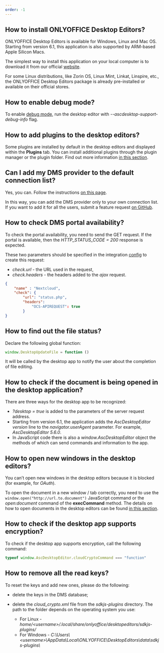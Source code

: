 ```yaml
---
order: -1
---
```



## How to install ONLYOFFICE Desktop Editors?

  ONLYOFFICE Desktop Editors is available for Windows, Linux and Mac OS. Starting from version 6.1, this application is also supported by ARM-based Apple Silicon Macs.

  The simplest way to install this application on your local computer is to download it from our official [website](https://www.onlyoffice.com/download-desktop.aspx).

  For some Linux distributions, like Zorin OS, Linux Mint, Linkat, Linspire, etc., the ONLYOFFICE Desktop Editors package is already pre-installed or available on their official stores.

## How to enable debug mode?

  To enable [debug mode](../../Usage%20API/Debugging/Running%20in%20debug%20mode%20on%20Windows/index.md), run the desktop editor with *--ascdesktop-support-debug-info* flag.

## How to add plugins to the desktop editors?

  Some plugins are installed by default in the desktop editors and displayed within the **Plugins** tab. You can install additional plugins through the plugin manager or the plugin folder. Find out more information [in this section](../../Usage%20API/Adding%20plugins/index.md).

## Can I add my DMS provider to the default connection list?

  Yes, you can. Follow the instructions [on this page](../../Usage%20API/Adding%20a%20DMS%20provider/index.md).

  In this way, you can add the DMS provider only to your own connection list. If you want to add it for all the users, submit a feature request [on GitHub](https://github.com/ONLYOFFICE/DesktopEditors/issues).

## How to check DMS portal availability?

  To check the portal availability, you need to send the GET request. If the portal is available, then the *HTTP\_STATUS\_CODE = 200* response is expected.

  These two parameters should be specified in the integration [config](../../Usage%20API/Adding%20a%20DMS%20provider/index.md) to create this request:

  * *check.url* - the URL used in the request,
  * *check.headers* - the headers added to the *ajax* request.

  ``` json
  {
      "name" : "Nextcloud",
      "check": {
          "url": "status.php",
          "headers": 
              "OCS-APIREQUEST": true
          }
  }
  ```

## How to find out the file status?

  Declare the following global function:

  ``` javascript
  window.DesktopUpdateFile = function ()
  ```

  It will be called by the desktop app to notify the user about the completion of file editing.

## How to check if the document is being opened in the desktop application?

  There are three ways for the desktop app to be recognized:

  * *?desktop = true* is added to the parameters of the server request address.
  * Starting from version 6.1, the application adds the *AscDesktopEditor $version$* line to the *navigator.userAgent* parameter. For example, *AscDesktopEditor 5.6.0*.
  * In JavaScript code there is also a *window\.AscDesktopEditor* object the methods of which can send commands and information to the app.

## How to open new windows in the desktop editors?

  You can’t open new windows in the desktop editors because it is blocked (for example, for *OAuth*).

  To open the document in a new window / tab correctly, you need to use the `window.open("http://url.to.document")` JavaScript command or the *open:document* command of the **execCommand** method. The details on how to open documents in the desktop editors can be found [in this section](../../Usage%20API/Adding%20a%20DMS%20provider/Opening%20documents/index.md).

## How to check if the desktop app supports encryption?

  To check if the desktop app supports encryption, call the following command:

  ``` javascript
  typeof window.AscDesktopEditor.cloudCryptoCommand === "function"
  ```

## How to remove all the read keys?

  To reset the keys and add new ones, please do the following:

  * delete the keys in the DMS database;

  * delete the *cloud\_crypto.xml* file from the *sdkjs-plugins* directory. The path to the folder depends on the operating system you use:

    * For Linux - *home/\<username>/.local/share/onlyoffice/desktopeditors/sdkjs-plugins/*
    * For Windows - *C:\Users\\\<username>\AppData\Local\ONLYOFFICE\DesktopEditors\data\sdkjs-plugins\\*
